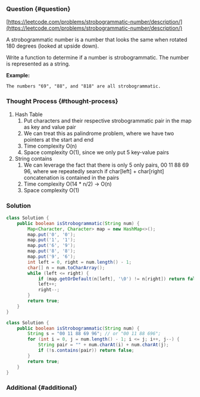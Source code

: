 ### Question {#question}

[https://leetcode.com/problems/strobogrammatic-number/description/](https://leetcode.com/problems/strobogrammatic-number/description/)

A strobogrammatic number is a number that looks the same when rotated 180 degrees \(looked at upside down\).

Write a function to determine if a number is strobogrammatic. The number is represented as a string.

**Example:**

```
The numbers "69", "88", and "818" are all strobogrammatic.
```

### Thought Process {#thought-process}

1. Hash Table
   1. Put characters and their respective strobogrammatic pair in the map as key and value pair
   2. We can treat this as palindrome problem, where we have two pointers at the start and end
   3. Time complexity O\(n\)
   4. Space complexity O\(1\), since we only put 5 key-value pairs
2. String contains
   1. We can leverage the fact that there is only 5 only pairs, 00 11 88 69 96, where we repeatedly search if char\[left\] +  char\[right\] concatenation is contained in the pairs
   2. Time complexity O\(14 \* n/2\) -&gt; O\(n\)
   3. Space complexity O\(1\)

### Solution

```java
class Solution {
    public boolean isStrobogrammatic(String num) {
        Map<Character, Character> map = new HashMap<>();
        map.put('0', '0');
        map.put('1', '1');
        map.put('6', '9');
        map.put('8', '8');
        map.put('9', '6');
        int left = 0, right = num.length() - 1;
        char[] n = num.toCharArray();
        while (left <= right) {
            if (map.getOrDefault(n[left], '\0') != n[right]) return false;
            left++;
            right--;
        }
        return true;
    }
}
```

```java
class Solution {
    public boolean isStrobogrammatic(String num) {
        String s = "00 11 88 69 96"; // or "00 11 88 696";
        for (int i = 0, j = num.length() - 1; i <= j; i++, j--) {
            String pair = "" + num.charAt(i) + num.charAt(j);
            if (!s.contains(pair)) return false;
        }
        return true;
    }
}
```

### Additional {#additional}




